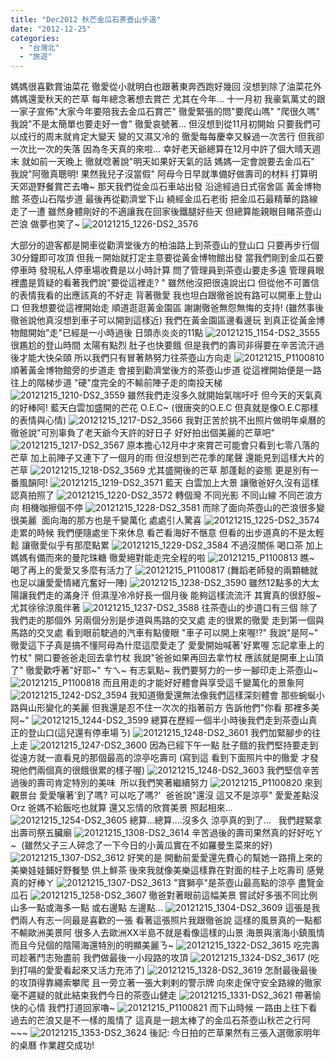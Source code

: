 ```yaml
---
title: "Dec2012 秋芒金瓜石茶壺山步道"
date: "2012-12-25"
categories: 
  - "台灣北"
  - "旅遊"
---
```


媽媽很喜歡賞油菜花 徹愛從小就明白也跟著東奔西跑好幾回 沒想到除了油菜花外 媽媽還愛秋天的芒草 每年總念著想去賞芒 尤其在今年... 十一月初 我豪氣萬丈的跟一家子宣佈"大家今年要陪我去金瓜石賞芒" 徹愛緊張的問"要爬山嗎" "爬很久嗎" 我說"不是太簡單也要走好一會" 徹愛哀號著... 但沒想到從11月初開始 只要我們可以成行的周末就肯定大變天 變的又濕又冷的 徹愛每每慶幸又躲過一次苦行 但我卻一次比一次的失落 因為冬天真的來啦... 幸好老天爺總算在12月中許了個大晴天週末 就如前一天晚上 徹就唸著說"明天如果好天氣的話 媽媽一定會說要去金瓜石" 我說"阿徹真聰明! 果然我兒子沒當假" 阿母今日早就準備好做壽司的材料 打算明天郊遊野餐賞芒去嚕~ 那天我們從金瓜石車站出發 沿途經過日式宿舍區 黃金博物館 茶壺山石階步道 最後再從勸濟堂下山 繞經金瓜石老街 把金瓜石最精華的路線走了一遭 雖然身體剛好的不適讓我在回家後鐵腿好些天 但總算能親眼目睹茶壺山芒浪 做夢也笑了~ ![20121215_1226-DS2_3576](images/8278873245_2815b09763.jpg) 

大部分的遊客都是開車從勸濟堂後方的柏油路上到茶壺山的登山口 只要再步行個30分鐘即可攻頂 但我ㄧ開始就打定主意要從黃金博物館出發 當我們剛到金瓜石要停車時 發現私人停車場收費是以小時計算 問了管理員到茶壺山要走多遠 管理員眼裡盡是質疑的看著我們說"要從這裡走? " 雖然他沒把很遠說出口 但從他不可置信的表情我看的出應該真的不好走 背著徹愛 我也坦白跟徹爸說有路可以開車上登山口 但我想要從這裡開始走 順道逛逛黃金園區 謝謝徹爸無怨無悔的支持! (雖然事後徹爸說他真沒想到車子可以開到這樣近) 我們在黃金園區邊看邊玩 到真正從黃金博物館開始"走"已經是一小時過後 日頭赤炎炎的11點 ![20121215_1154-DS2_3555](images/8279932720_9881199ed5.jpg) 很尷尬的登山時間 太陽有點烈 肚子也快要餓 但是我們的壽司非得要在辛苦流汗過後才能大快朵頤 所以我們只有冒著熱努力往茶壺山方向走 ![20121215_P1100810](images/8279931430_5d050ee1fa.jpg) 順著黃金博物館旁的步道走 會接到勸濟堂後方的茶壺山步道 從這裡開始便是一路往上的階梯步道 "硬"度完全的不輸前陣子走的南投天梯 ![20121215_1210-DS2_3559](images/8278875593_729c83c9d2.jpg) 雖然我們走沒多久就開始氣喘吁吁 但今天的天氣真的好棒阿! 藍天白雲加盛開的芒花 O.E.C~ (很唐突的O.E.C 但真就是像O.E.C那樣的表情與心情) ![20121215_1217-DS2_3566](images/8278874477_28beb408fd.jpg) 我對正苦於挑不出照片做明年桌曆的徹爸說"可別辜負了老天爺今天許的好日子 好好拍出個美麗的芒草吧" ![20121215_1217-DS2_3567](images/8279930878_d6975faf65.jpg) 原本擔心12月中才來賞芒可能會只看到七零八落的芒草 加上前陣子又連下了一個月的雨 但沒想到芒花季的尾聲 還能見到這樣大片的芒草 ![20121215_1218-DS2_3569](images/8279930672_a5fc628090.jpg) 尤其盛開後的芒草 那蓬鬆的姿態 更是別有一番風韻阿! ![20121215_1219-DS2_3571](images/8279930460_4e55002a9b.jpg) 藍天 白雲加上大景 讓徹爸好久沒有這樣認真拍照了 ![20121215_1220-DS2_3572](images/8278873629_3165cd2b93.jpg) 轉個灣 不同光影 不同山線 不同芒浪方向 相機咖擦個不停 ![20121215_1228-DS2_3581](images/8279929658_e5dfbec2dc.jpg) 而除了面向茶壺山的芒浪很多變很美麗  面向海的那方也是千變萬化 處處引人驚喜 ![20121215_1225-DS2_3574](images/8278873469_b4b3fcae72.jpg) 走累的時候 我們便隨處坐下來休息 看芒看海好不愜意 但看的出步道真的不是太輕鬆 讓徹愛似乎有那麼點累 ![20121215_1229-DS2_3584](images/8278872799_f9a91cd7a7.jpg) 不過沒關係 喝口茶 加上媽媽有備而來的曼陀珠糖 徹愛絕對能走完全程的啦 ![20121215_P1100813](images/8278871605_0810e6d942.jpg) 瞧~ 喝了再上的愛愛又多麼有活力了 ![20121215_P1100817](images/8278871121_5f578b469e.jpg) (舞蹈老師發的兩顆糖就也足以讓愛愛情緒亢奮好一陣) ![20121215_1238-DS2_3590](images/8279928842_3464c69d8c.jpg) 雖然12點多的大太陽讓我們走的滿身汗 但濕溼冷冷好長一個月後 能夠這樣流流汗 其實真的很舒服~ 尤其徐徐涼風伴著 ![20121215_1237-DS2_3588](images/8278872377_5a9ab59b5b.jpg) 往茶壺山的步道口有三個 除了我們走的那個外 另兩個分別是步道與馬路的交叉處 走的很累的徹愛 走到第一個與馬路的交叉處 看到眼前駛過的汽車有點傻眼 "車子可以開上來喔!?" 我說"是阿~" 徹愛這下子真是搞不懂阿母為什麼這麼愛走了 愛愛開始喊著'好累喔 忘記拿車上的竹杖" 開口要爸爸走回去拿竹杖 我說"爸爸如果再回去拿竹杖 應該就是開車上山頂了" 徹愛歡呼著"好耶~" ㄘㄟ~ 有志氣點~ 我們要努力的一步一腳印走上茶壺山~ ![20121215_P1100818](images/8279926788_41e2fc298c.jpg) 而且用走的才能好好體會與享受這千變萬化的景象阿 ![20121215_1242-DS2_3594](images/8279928680_ee809f9f56.jpg) 我知道徹愛還無法像我們這樣深刻體會 那些蜿蜒小路與山形變化的美麗 但我還是忍不住一次次的指著前方 告訴他們"你看 那裡多美阿~" ![20121215_1244-DS2_3599](images/8279927716_3620a08ae4.jpg) 總算在歷經一個半小時後我們走到茶壺山真正的登山口(這兒還有停車場ㄋ) ![20121215_1248-DS2_3601](images/8278870537_10d731cf60.jpg) 我們加緊腳步的往上走 ![20121215_1247-DS2_3600](images/8278870809_27005e6d7c.jpg) 因為已經下午一點 肚子餓的我們堅持要走到從遠方就一直看見的那個最高的涼亭吃壽司 (寫到這 看到下面照片中的徹愛 才發現他們兩個真的很餓很累的樣子喔) ![20121215_1248-DS2_3603](images/8278870327_1c888872bb.jpg) 我們堅信辛苦過後的壽司肯定特別的美味  所以我們笑著繼續努力 ![20121215_P1100820](images/8278869303_e1e7f42500.jpg) 來到觀景台 愛愛嚷著'到了嗎? 可以吃了嗎?'  爸爸說"還沒 這又不是涼亭" 愛愛差點沒Orz 爸媽不給飯吃也就算 還又忘情的欣賞美景 照起相來... ![20121215_1254-DS2_3605](images/8279926386_7ae7648348.jpg) 總算...總算....沒多久 涼亭真的到了...   我們趕緊拿出壽司祭五臟廟 ![20121215_1308-DS2_3614](images/8278868335_74729ab542.jpg) 辛苦過後的壽司果然真的好好吃ㄚ~  (雖然父子三人碎念了一下今日的小黃瓜實在不如羅曼生菜來的好) ![20121215_1307-DS2_3612](images/8278868715_ec8d7ca5f5.jpg) 好笑的是 開動前愛愛還先費心的幫她一路揹上來的美樂娃娃鋪好野餐墊 供上鮮茶 後來我就像美樂這樣靠在對面的柱子上吃壽司 感覺真的好棒ㄚ ![20121215_1307-DS2_3613](images/8278868521_b7e132fe09.jpg) "寶獅亭"是茶壺山最高點的涼亭 盡覽金瓜石 ![20121215_1258-DS2_3607](images/8278869509_3ff4d8803a.jpg) 徹爸對著眼前這幅美景 嘗試好多張不同比例 山多一點或海多一點 或右邊點 左邊點... ![20121215_1304-DS2_3609](images/8279925646_1b31c5b0e2.jpg) 這張是我們兩人有志一同最是喜歡的一張 看著這張照片我跟徹爸說 這樣的風景真的一點都不輸歐洲美景阿 很多人去歐洲XX半島不就是看像這樣的山景 海景與濱海小鎮風情 而且今兒個的陰陽海還特別的明顯美麗ㄋ~ ![20121215_1322-DS2_3615](images/8279924910_e1958ea241.jpg) 吃完壽司趁著鬥志殆盡前 我們做最後一小段路的攻頂 ![20121215_1324-DS2_3617](images/8278868051_96a39f2723.jpg) (吃到打嗝的愛愛看起來又活力充沛了) ![20121215_1328-DS2_3619](images/8279924606_ed0dec7f27.jpg) 怎耐最後最後的攻頂得靠繩索攀爬 且一旁立著一張大剌剌的警示牌 向來走保守安全路線的徹家毫不遲疑的就此結束我們今日的茶壺山健走 ![20121215_1331-DS2_3621](images/8279924208_eef10aacbe.jpg) 帶著愉快的心情 我們打道回家嚕~ ![20121215_P1100821](images/8279923412_8fb4a040f6.jpg) 而下山時候 一路由上往下看過去的芒浪又是不一樣的風情了 這真是一趟太棒了的金瓜石茶壺山秋芒之行阿~~~ ![20121215_1353-DS2_3624](images/8278866905_98abd653bf.jpg) 後記: 今日拍的芒草果然有三張入選徹家明年的桌曆 作業趕交成功!
